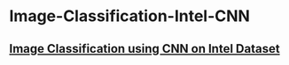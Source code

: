 # Image-Classification-Intel-CNN
<h2><a href="https://www.kaggle.com/code/atharvamartiwar/classification-of-intel-dataset-using-cnn"> Image Classification using CNN on Intel Dataset</a>
